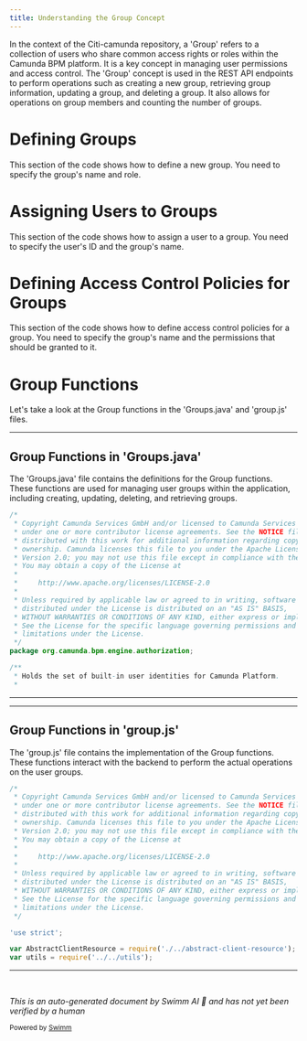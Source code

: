 ```yaml
---
title: Understanding the Group Concept
---
```

In the context of the Citi-camunda repository, a 'Group' refers to a collection of users who share common access rights or roles within the Camunda BPM platform. It is a key concept in managing user permissions and access control. The 'Group' concept is used in the REST API endpoints to perform operations such as creating a new group, retrieving group information, updating a group, and deleting a group. It also allows for operations on group members and counting the number of groups.

# Defining Groups

This section of the code shows how to define a new group. You need to specify the group's name and role.

# Assigning Users to Groups

This section of the code shows how to assign a user to a group. You need to specify the user's ID and the group's name.

# Defining Access Control Policies for Groups

This section of the code shows how to define access control policies for a group. You need to specify the group's name and the permissions that should be granted to it.

# Group Functions

Let's take a look at the Group functions in the 'Groups.java' and 'group.js' files.

<SwmSnippet path="/engine/src/main/java/org/camunda/bpm/engine/authorization/Groups.java" line="1">

---

## Group Functions in 'Groups.java'

The 'Groups.java' file contains the definitions for the Group functions. These functions are used for managing user groups within the application, including creating, updating, deleting, and retrieving groups.

```java
/*
 * Copyright Camunda Services GmbH and/or licensed to Camunda Services GmbH
 * under one or more contributor license agreements. See the NOTICE file
 * distributed with this work for additional information regarding copyright
 * ownership. Camunda licenses this file to you under the Apache License,
 * Version 2.0; you may not use this file except in compliance with the License.
 * You may obtain a copy of the License at
 *
 *     http://www.apache.org/licenses/LICENSE-2.0
 *
 * Unless required by applicable law or agreed to in writing, software
 * distributed under the License is distributed on an "AS IS" BASIS,
 * WITHOUT WARRANTIES OR CONDITIONS OF ANY KIND, either express or implied.
 * See the License for the specific language governing permissions and
 * limitations under the License.
 */
package org.camunda.bpm.engine.authorization;

/**
 * Holds the set of built-in user identities for Camunda Platform.
 *
```

---

</SwmSnippet>

<SwmSnippet path="/webapps/frontend/camunda-bpm-sdk-js/lib/api-client/resources/group.js" line="1">

---

## Group Functions in 'group.js'

The 'group.js' file contains the implementation of the Group functions. These functions interact with the backend to perform the actual operations on the user groups.

```javascript
/*
 * Copyright Camunda Services GmbH and/or licensed to Camunda Services GmbH
 * under one or more contributor license agreements. See the NOTICE file
 * distributed with this work for additional information regarding copyright
 * ownership. Camunda licenses this file to you under the Apache License,
 * Version 2.0; you may not use this file except in compliance with the License.
 * You may obtain a copy of the License at
 *
 *     http://www.apache.org/licenses/LICENSE-2.0
 *
 * Unless required by applicable law or agreed to in writing, software
 * distributed under the License is distributed on an "AS IS" BASIS,
 * WITHOUT WARRANTIES OR CONDITIONS OF ANY KIND, either express or implied.
 * See the License for the specific language governing permissions and
 * limitations under the License.
 */

'use strict';

var AbstractClientResource = require('./../abstract-client-resource');
var utils = require('../../utils');
```

---

</SwmSnippet>

&nbsp;

*This is an auto-generated document by Swimm AI 🌊 and has not yet been verified by a human*

<SwmMeta version="3.0.0" repo-id="Z2l0aHViJTNBJTNBQ2l0aS1jYW11bmRhJTNBJTNBZ2lsYWRuYXZvdA==" repo-name="Citi-camunda" doc-type="overview"><sup>Powered by [Swimm](/)</sup></SwmMeta>

